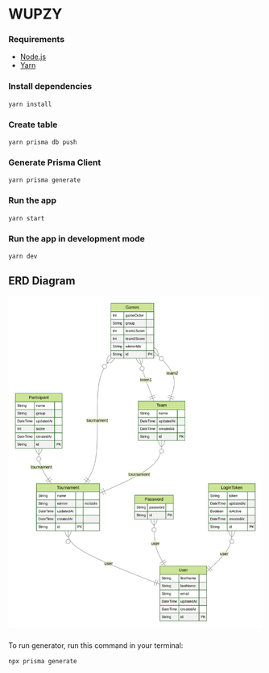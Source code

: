 # WUPZY

### Requirements

  - [Node.js](https://nodejs.org/en/)
  - [Yarn](https://yarnpkg.com/)

### Install dependencies

    yarn install

### Create table

    yarn prisma db push

### Generate Prisma Client

    yarn prisma generate

### Run the app

    yarn start

### Run the app in development mode
  
    yarn dev


## ERD Diagram

![ER Diagram](./prisma/ERD.svg/)

###
  To run generator, run this command in your terminal:

    npx prisma generate

